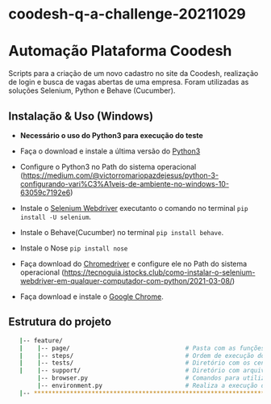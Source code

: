 # coodesh-q-a-challenge-20211029

# Automação Plataforma Coodesh
Scripts para a criação de um novo cadastro no site da Coodesh, realização de login e busca de vagas abertas de uma empresa. Foram utilizadas as soluções Selenium, Python e Behave (Cucumber).

## Instalação & Uso (Windows)
- **Necessário o uso do Python3 para execução do teste**

- Faça o download e instale  a última versão do [Python3](https://www.python.org/downloads/)
- Configure o Python3 no Path do sistema operacional (https://medium.com/@victorromariopazdejesus/python-3-configurando-vari%C3%A1veis-de-ambiente-no-windows-10-63059c7192e6)
- Instale o [Selenium Webdriver](https://tecnoguia.istocks.club/como-instalar-o-selenium-webdriver-em-qualquer-computador-com-python/2021-03-08/) executanto o comando no terminal `pip install -U selenium`.
- Instale o Behave(Cucumber) no terminal `pip install behave`.
- Instale o Nose `pip install nose`
- Faça download do [Chromedriver](https://chromedriver.storage.googleapis.com/index.html?path=89.0.4389.23/) e configure ele no Path do sistema operacional (https://tecnoguia.istocks.club/como-instalar-o-selenium-webdriver-em-qualquer-computador-com-python/2021-03-08/) 
- Faça download e instale o [Google Chrome]( https://www.google.com/chrome/browser/desktop/index.html).

## Estrutura do projeto 

```bash
   |-- feature/                                      
   |    |-- page/                                # Pasta com as funções que interagem com as páginas da plataforma                                
   |    |-- steps/                               # Ordem de execução dos cenários de testes e chamadas das funções que se encontram na pasta 'page'
   |    |-- tests/                               # Diretório com os cenários escritos em Gherkin
   |    |-- support/                             # Diretório com arquivos adicionais que suportam as avaliação
        |-- browser.py                           # Comandos para utilização do browser(Chrome)
        |-- environment.py                       # Realiza a execução dos comandos definidos no arquivo browser.py
   |-- ************************************************************************
```

<br />
